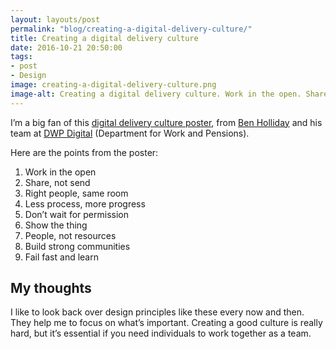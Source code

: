 ```yaml
---
layout: layouts/post
permalink: "blog/creating-a-digital-delivery-culture/"
title: Creating a digital delivery culture
date: 2016-10-21 20:50:00  
tags:
- post
- Design
image: creating-a-digital-delivery-culture.png
image-alt: Creating a digital delivery culture. Work in the open. Share, not send. Right people, same room. Less process, more progress. Don’t wait for permission. Show the thing.
---
```


I’m a big fan of this [digital delivery culture poster](https://twitter.com/BenHolliday/status/657085783250227200), from [Ben Holliday](https://twitter.com/BenHolliday) and his team at [DWP Digital](https://twitter.com/DWPDigital) (Department for Work and Pensions).

Here are the points from the poster:

1. Work in the open
2. Share, not send
3. Right people, same room
4. Less process, more progress
5. Don’t wait for permission
6. Show the thing
7. People, not resources
8. Build strong communities
9. Fail fast and learn

## My thoughts

I like to look back over design principles like these every now and then. They help me to focus on what’s important. Creating a good culture is really hard, but it’s essential if you need individuals to work together as a team.
